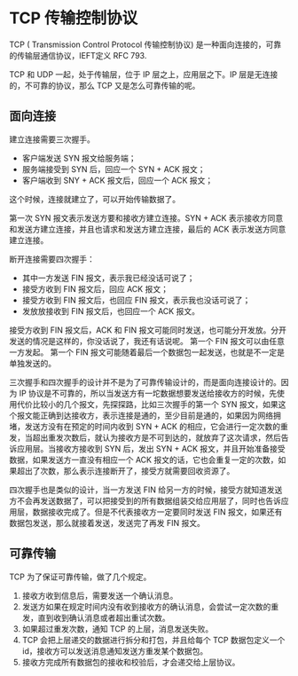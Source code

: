 # TCP 传输控制协议

TCP ( Transmission Control Protocol 传输控制协议) 是一种面向连接的，可靠的传输层通信协议，IEFT定义 RFC 793.

TCP 和 UDP 一起，处于传输层，位于 IP 层之上，应用层之下。IP 层是无连接的，不可靠的协议，那么 TCP 又是怎么可靠传输的呢。

## 面向连接

建立连接需要三次握手。

* 客户端发送 SYN 报文给服务端；
* 服务端接受到 SYN 后，回应一个 SYN + ACK 报文；
* 客户端收到 SNY + ACK 报文后，回应一个 ACK 报文；

这个时候，连接就建立了，可以开始传输数据了。

第一次 SYN 报文表示发送方要和接收方建立连接。SYN + ACK 表示接收方同意和发送方建立连接，并且也请求和发送方建立连接，最后的 ACK 表示发送方同意建立连接。

断开连接需要四次握手：

* 其中一方发送 FIN 报文，表示我已经没话可说了；
* 接受方收到 FIN 报文后，回应 ACK 报文；
* 接受方收到 FIN 报文后，也回应 FIN 报文，表示我也没话可说了；
* 发放放接收到 FIN 报文后，也回应一个 ACK 报文。

接受方收到 FIN 报文后，ACK 和 FIN 报文可能同时发送，也可能分开发放。分开发送的情况是这样的，你没话说了，我还有话说呢。
第一个 FIN 报文可以由任意一方发起。
第一个 FIN 报文可能随着最后一个数据包一起发送，也就是不一定是单独发送的。

三次握手和四次握手的设计并不是为了可靠传输设计的，而是面向连接设计的。因为 IP 协议是不可靠的，所以当发送方有一坨数据想要发送给接收方的时候，先使用代价比较小的几个报文，先探探路，比如三次握手的第一个 SYN 报文，如果这个报文能正确到达接收方，表示连接是通的，至少目前是通的，如果因为网络拥堵，发送方没有在预定的时间内收到 SYN + ACK 的相应，它会进行一定次数的重发，当超出重发次数后，就认为接收方是不可到达的，就放弃了这次请求，然后告诉应用层。当接收方接收到 SYN 后，发出 SYN + ACK 报文，并且开始准备接受数据，如果发送方一直没有相应一个 ACK 报文的话，它也会重复一定的次数，如果超出了次数，那么表示连接断开了，接受方就需要回收资源了。

四次握手也是类似的设计，当一方发送 FIN 给另一方的时候，接受方就知道发送方不会再发送数据了，可以把接受到的所有数据组装交给应用层了，同时也告诉应用层，数据接收完成了。但是不代表接收方一定要同时发送 FIN 报文，如果还有数据包发送，那么就接着发送，发送完了再发 FIN 报文。

## 可靠传输

TCP 为了保证可靠传输，做了几个规定。

1. 接收方收到信息后，需要发送一个确认消息。
2. 发送方如果在规定时间内没有收到接收方的确认消息，会尝试一定次数的重发，直到收到确认消息或者超出重试次数。
3. 如果超过重发次数，通知 TCP 的上层，消息发送失败。
4. TCP 会把上层递交的数据进行拆分和打包，并且给每个 TCP 数据包定义一个 id，接收方可以发送消息通知发送方重发某个数据包。
5. 接收方完成所有数据包的接收和校验后，才会递交给上层协议。




